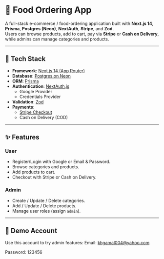# 🍔 Food Ordering App

A full-stack e-commerce / food-ordering application built with **Next.js 14**, **Prisma**, **Postgres (Neon)**, **NextAuth**, **Stripe**, and **Zod**.  
Users can browse products, add to cart, pay via **Stripe** or **Cash on Delivery**, while admins can manage categories and products.

---

## 🚀 Tech Stack
- **Framework**: [Next.js 14 (App Router)](https://nextjs.org/)
- **Database**: [Postgres on Neon](https://neon.tech/)
- **ORM**: [Prisma](https://www.prisma.io/)
- **Authentication**: [NextAuth.js](https://next-auth.js.org/)  
  - Google Provider  
  - Credentials Provider
- **Validation**: [Zod](https://zod.dev/)
- **Payments**:  
  - [Stripe Checkout](https://stripe.com/)  
  - Cash on Delivery (COD)

---

## ✨ Features
### User
- Register/Login with Google or Email & Password.
- Browse categories and products.
- Add products to cart.
- Checkout with Stripe or Cash on Delivery.

### Admin
- Create / Update / Delete categories.
- Add / Update / Delete products.
- Manage user roles (assign `admin`).

---

## 🔑 Demo Account
Use this account to try admin features:
Email: khgamal004@yahoo.com

Password: 123456

